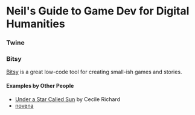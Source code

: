 # Neil's Guide to Game Dev for Digital Humanities

### Twine

### Bitsy

[Bitsy](https://www.bitsy.org/) is a great low-code tool for creating small-ish games and stories.

#### Examples by Other People
- [Under a Star Called Sun](https://haraiva.itch.io/under-a-star-called-sun) by Cecile Richard
- [novena](https://haraiva.itch.io/novena)
 
